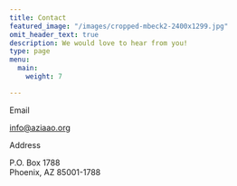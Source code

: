 ```yaml
---
title: Contact
featured_image: "/images/cropped-mbeck2-2400x1299.jpg"
omit_header_text: true
description: We would love to hear from you!
type: page
menu:
  main:
    weight: 7

---
```

Email

info@aziaao.org

Address

P.O. Box 1788  
Phoenix, AZ 85001-1788